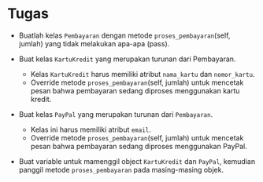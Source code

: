 # Tugas 

- Buatlah kelas `Pembayaran` dengan metode `proses_pembayaran`(self, jumlah) yang tidak melakukan apa-apa (pass).
- Buat kelas `KartuKredit` yang merupakan turunan dari Pembayaran.
  - Kelas `KartuKredit` harus memiliki atribut `nama_kartu` dan `nomor_kartu`.
  - Override metode `proses_pembayaran`(self, jumlah) untuk mencetak pesan bahwa pembayaran sedang diproses menggunakan kartu kredit.

- Buat kelas `PayPal` yang merupakan turunan dari `Pembayaran`.
  - Kelas ini harus memiliki atribut `email`.
  - Override metode `proses_pembayaran`(self, jumlah) untuk mencetak pesan bahwa pembayaran sedang diproses menggunakan PayPal.

- Buat variable untuk mamenggil object `KartuKredit` dan `PayPal`, kemudian panggil metode `proses_pembayaran` pada masing-masing objek.